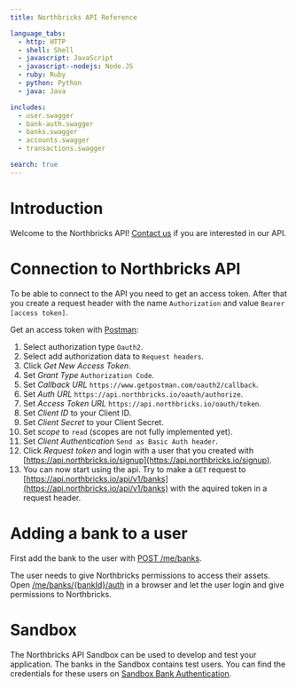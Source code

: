 ```yaml
---
title: Northbricks API Reference

language_tabs:
  - http: HTTP
  - shell: Shell
  - javascript: JavaScript
  - javascript--nodejs: Node.JS
  - ruby: Ruby
  - python: Python
  - java: Java

includes:
  - user.swagger
  - bank-auth.swagger
  - banks.swagger
  - accounts.swagger
  - transactions.swagger

search: true
---
```


# Introduction

Welcome to the Northbricks API! <a href="mailto:info@northbricks.com">Contact us</a> if you are interested in our API.

# Connection to Northbricks API

To be able to connect to the API you need to get an access token. After that you create a request header with the name `Authorization` and value `Bearer [access token]`.

Get an access token with [Postman](https://www.getpostman.com/):  
1. Select authorization type `Oauth2`.  
2. Select add authorization data to `Request headers`.  
3. Click *Get New Access Token*.  
4. Set *Grant Type* `Authorization Code`.  
5. Set *Callback URL* `https://www.getpostman.com/oauth2/callback`.  
6. Set *Auth URL* `https://api.northbricks.io/oauth/authorize`.  
7. Set *Access Token URL* `https://api.northbricks.io/oauth/token`.  
8. Set *Client ID* to your Client ID.  
9. Set *Client Secret* to your Client Secret.  
10. Set *scope* to `read` (scopes are not fully implemented yet).  
11. Set *Client Authentication* `Send as Basic Auth header`.  
12. Click *Request token* and login with a user that you created with [https://api.northbricks.io/signup](https://api.northbricks.io/signup).  
13. You can now start using the api. Try to make a `GET` request to [https://api.northbricks.io/api/v1/banks](https://api.northbricks.io/api/v1/banks) with the aquired token in a request header.

# Adding a bank to a user

First add the bank to the user with [POST /me/banks](/#post-me-banks).

The user needs to give Northbricks permissions to access their assets. Open [/me/banks/{bankId}/auth](/#get-me-banks-bankid-auth) in a browser and let the user login and give permissions to Northbricks.

# Sandbox

The Northbricks API Sandbox can be used to develop and test your application. The banks in the Sandbox contains test users. You can find the credentials for these users on [Sandbox Bank Authentication](sandbox-bank-authentication.html).
